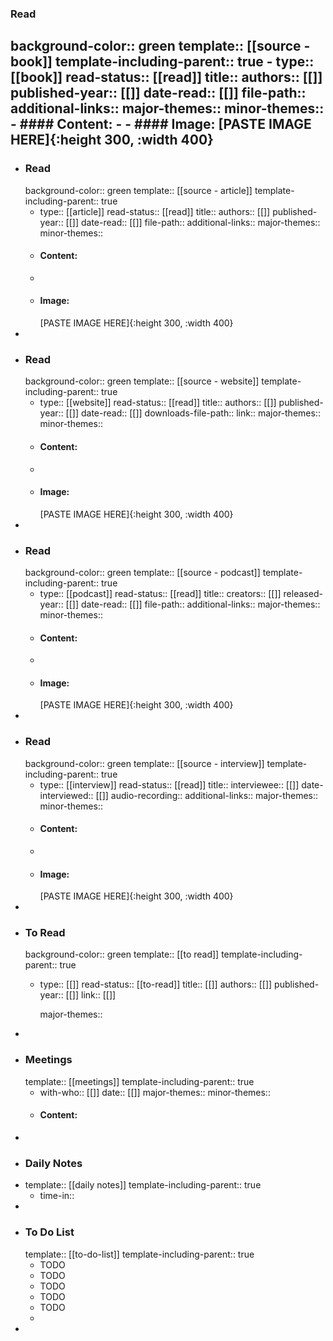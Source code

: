 ### Read
background-color:: green
template:: [[source - book]]
template-including-parent:: true
	- type:: [[book]]
	  read-status:: [[read]]
	  title:: 
	  authors:: [[]]
	  published-year:: [[]] 
	  date-read:: [[]]
	  file-path:: 
	  additional-links::
	  major-themes::
	  minor-themes::
	- #### Content:
	-
	- #### Image:
	  [PASTE IMAGE HERE]{:height 300, :width 400}
-
- ### Read
  background-color:: green
  template:: [[source - article]]
  template-including-parent:: true
	- type:: [[article]]
	  read-status:: [[read]]
	  title:: 
	  authors:: [[]]
	  published-year:: [[]] 
	  date-read:: [[]]
	  file-path::
	  additional-links::
	  major-themes::
	  minor-themes::
	- #### Content:
	-
	- #### Image:
	  [PASTE IMAGE HERE]{:height 300, :width 400}
-
- ### Read
  background-color:: green
  template:: [[source - website]]
  template-including-parent:: true
	- type:: [[website]]
	  read-status:: [[read]]
	  title:: 
	  authors:: [[]]
	  published-year:: [[]] 
	  date-read:: [[]]
	  downloads-file-path::
	  link::
	  major-themes::
	  minor-themes::
	- #### Content:
	-
	- #### Image:
	  [PASTE IMAGE HERE]{:height 300, :width 400}
-
- ### Read
  background-color:: green
  template:: [[source - podcast]]
  template-including-parent:: true
	- type:: [[podcast]]
	  read-status:: [[read]]
	  title:: 
	  creators:: [[]]
	  released-year:: [[]] 
	  date-read:: [[]]
	  file-path::
	  additional-links::
	  major-themes::
	  minor-themes::
	- #### Content:
	-
	- #### Image:
	  [PASTE IMAGE HERE]{:height 300, :width 400}
-
- ### Read
  background-color:: green
  template:: [[source - interview]]
  template-including-parent:: true
	- type:: [[interview]]
	  read-status:: [[read]]
	  title:: 
	  interviewee:: [[]]
	  date-interviewed:: [[]]
	  audio-recording::
	  additional-links::
	  major-themes::
	  minor-themes::
	- #### Content:
	-
	- #### Image:
	  [PASTE IMAGE HERE]{:height 300, :width 400}
-
- ### To Read
  background-color:: green
  template:: [[to read]]
  template-including-parent:: true
	- type:: [[]]
	  read-status:: [[to-read]] 
	  title:: [[]]
	  authors:: [[]]
	  published-year:: [[]] 
	  link:: [[]]
	  
	  major-themes::
-
- ### Meetings
  template:: [[meetings]]
  template-including-parent:: true
	- with-who:: [[]]
	  date:: [[]]
	  major-themes::
	  minor-themes::
	- #### Content:
-
- ### Daily Notes
- template:: [[daily notes]] 
  template-including-parent:: true
	- time-in::
-
- ### To Do List
  template:: [[to-do-list]]
  template-including-parent:: true
	- TODO
	- TODO
	- TODO
	- TODO
	- TODO
	-
-